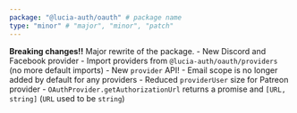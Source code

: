 ```yaml
---
package: "@lucia-auth/oauth" # package name
type: "minor" # "major", "minor", "patch"
---
```


**Breaking changes!!** Major rewrite of the package.
    - New Discord and Facebook provider
    - Import providers from `@lucia-auth/oauth/providers` (no more default imports)
    - New `provider` API!
    - Email scope is no longer added by default for any providers
    - Reduced `providerUser` size for Patreon provider
    - `OAuthProvider.getAuthorizationUrl` returns a promise and `[URL, string]` (`URL` used to be `string`)